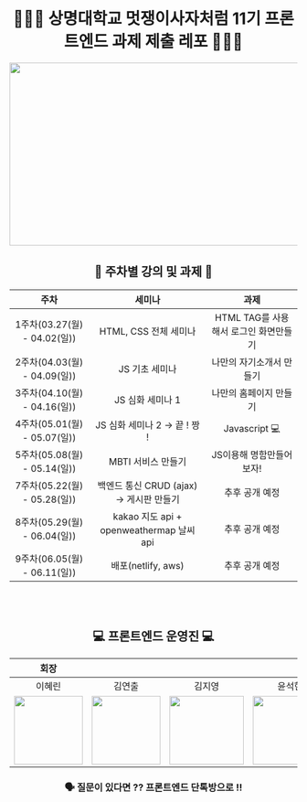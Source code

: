 <div align="center">

# 👩🏻‍💻 상명대학교 멋쟁이사자처럼 11기 프론트엔드 과제 제출 레포 👨🏻‍💻

  
<img src="https://user-images.githubusercontent.com/77167694/156416969-3add381e-1311-4fa8-b8df-a48bbafe5607.jpeg" width="800" height="320">

  
## 📝 주차별 강의 및 과제 📝

|주차|세미나|과제|
|:---:|:---:|:---:|
|1주차(03.27(월) - 04.02(일))| HTML, CSS 전체 세미나 | HTML TAG를 사용해서 로그인 화면만들기|
|2주차(04.03(월) - 04.09(일))| JS 기초 세미나 | 나만의 자기소개서 만들기 |
|3주차(04.10(월) - 04.16(일)) | JS 심화 세미나 1 | 나만의 홈페이지 만들기 |
|4주차(05.01(월) - 05.07(일)) |JS 심화 세미나 2 → 끝 ! 짱 ! | Javascript 💻 |
|5주차(05.08(월) - 05.14(일)) | MBTI 서비스 만들기 | JS이용해 명함만들어보자!|
|7주차(05.22(월) - 05.28(일)) | 백엔드 통신 CRUD (ajax) → 게시판 만들기 | 추후 공개 예정|
|8주차(05.29(월) - 06.04(일)) | kakao 지도 api + openweathermap 날씨 api | 추후 공개 예정|
|9주차(06.05(월) - 06.11(일)) | 배포(netlify, aws) | 추후 공개 예정|

<div align="center"> 
  
<br/><br/>
## 💻 프론트엔드 운영진 💻

|회장| | | |
|:---:|:---:|:---:|:---:|
|이혜린|김연출|김지영|윤석현|
|<img src="https://user-images.githubusercontent.com/77167694/167535246-1573ad95-cbb1-46b4-b578-63ad5bb19b4f.png" width="120" height="120"/> |<img src="https://user-images.githubusercontent.com/77167694/167535433-3c9ecc8f-5e51-4d41-ae63-8d0f55b58cf9.png" width="120" height="120"/> | <img src="https://user-images.githubusercontent.com/77167694/167535257-0c0ef476-7aa4-45c2-badb-7800584b0759.png" width="130" height="120"/>|<img src="https://user-images.githubusercontent.com/77167694/167535257-0c0ef476-7aa4-45c2-badb-7800584b0759.png" width="130" height="120"/>|



 ### 🗣 질문이 있다면 ?? 프론트엔드 단톡방으로 !! <br/>
</div>
